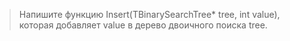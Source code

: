 > Напишите функцию Insert(TBinarySearchTree* tree, int value), которая добавляет value в дерево двоичного поиска tree.
